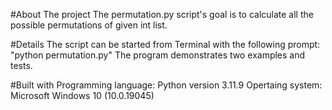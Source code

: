 #About The project
The permutation.py script's goal is to calculate all the possible permutations of given int list.

#Details
The script can be started from Terminal with the following prompt: "python permutation.py"
The program demonstrates two examples and tests.

#Built with
Programming language: Python version 3.11.9
Opertaing system: Microsoft Windows 10 (10.0.19045)